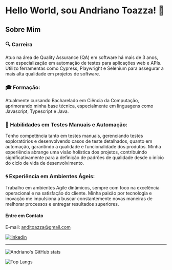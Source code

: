 # Hello World, sou Andriano Toazza! 👋

## Sobre Mim

### 🔍 Carreira
Atuo na área de Quality Assurance (QA) em software há mais de 3 anos, com especialização em automação de testes para aplicações web e APIs. Utilizo ferramentas como Cypress, Playwright e Selenium para assegurar a mais alta qualidade em projetos de software.

### 🎓 Formação: 
Atualmente cursando Bacharelado em Ciência da Computação, aprimorando minha base técnica, especialmente em linguagens como Javascript, Typescript e Java. 

### 💼 Habilidades em Testes Manuais e Automação: 
Tenho competência tanto em testes manuais, gerenciando testes exploratórios e desenvolvendo casos de teste detalhados, quanto em automação, garantindo a qualidade e funcionalidade dos produtos. Minha experiência abrange uma visão holística dos projetos, contribuindo significativamente para a definição de padrões de qualidade desde o início do ciclo de vida de desenvolvimento.

### 🌀 Experiência em Ambientes Ágeis: 
Trabalho em ambientes Agile dinâmicos, sempre com foco na excelência operacional e na satisfação do cliente. Minha paixão por tecnologia e inovação me impulsiona a buscar constantemente novas maneiras de melhorar processos e entregar resultados superiores.

#### Entre em Contato

E-mail: anditoazza@gmail.com

[![linkedin](https://img.shields.io/badge/linkedin-0A66C2?style=for-the-badge&logo=linkedin&logoColor=white)](https://www.linkedin.com/in/andriano-toazza)

---


![Andriano's GitHub stats](https://github-readme-stats.vercel.app/api?username=toazzaandi&show_icons=true&theme=radical) 

![Top Langs](https://github-readme-stats.vercel.app/api/top-langs/?username=toazzaandi&layout=compact&theme=radical)



